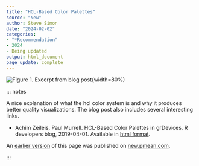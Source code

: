 ```yaml
---
title: "HCL-Based Color Palettes"
source: "New"
author: Steve Simon
date: "2024-02-02"
categories:
- "*Recommendation"
- 2024
- Being updated
output: html_document
page_update: complete
---
```


![Figure 1. Excerpt from blog post](http://www.pmean.com/new-images/24/hcl-color-palettes-01.png){width=80%)

::: notes

A nice explanation of what the hcl color system is and why it produces better quality visualizations. The blog post also includes several interesting links.

-   Achim Zeileis, Paul Murrell. HCL-Based Color Palettes in grDevices. R developers blog, 2019-04-01. Available in [html format][ref-zeileis-2019].

[ref-zeileis-2019]: https://blog.r-project.org/2019/04/01/hcl-based-color-palettes-in-grdevices

An [earlier version][sim2] of this page was published on [new.pmean.com][sim1].

[sim1]: http://new.pmean.com
[sim2]: http://new.pmean.com/hcl-color-palettes/

:::
